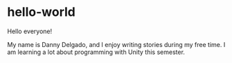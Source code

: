# hello-world
Hello everyone!

My name is Danny Delgado, and I enjoy writing stories during my free time.
I am learning a lot about programming with Unity this semester.
